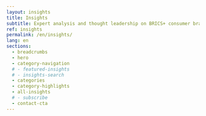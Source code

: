 ```yaml
---
layout: insights
title: Insights
subtitle: Expert analysis and thought leadership on BRICS+ consumer brands
ref: insights
permalink: /en/insights/
lang: en
sections:
  - breadcrumbs
  - hero
  - category-navigation
  # - featured-insights
  # - insights-search
  - categories
  - category-highlights
  - all-insights
  # - subscribe
  - contact-cta
---
```


